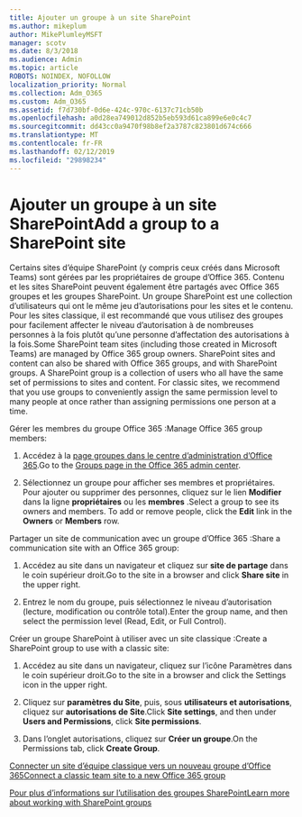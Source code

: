 ```yaml
---
title: Ajouter un groupe à un site SharePoint
ms.author: mikeplum
author: MikePlumleyMSFT
manager: scotv
ms.date: 8/3/2018
ms.audience: Admin
ms.topic: article
ROBOTS: NOINDEX, NOFOLLOW
localization_priority: Normal
ms.collection: Adm_O365
ms.custom: Adm_O365
ms.assetid: f7d730bf-0d6e-424c-970c-6137c71cb50b
ms.openlocfilehash: a0d28ea749012d852b5eb593d61ca899e6e0c4c7
ms.sourcegitcommit: dd43cc0a9470f98b8ef2a3787c823801d674c666
ms.translationtype: MT
ms.contentlocale: fr-FR
ms.lasthandoff: 02/12/2019
ms.locfileid: "29898234"
---
```

# <a name="add-a-group-to-a-sharepoint-site"></a><span data-ttu-id="f7f0c-102">Ajouter un groupe à un site SharePoint</span><span class="sxs-lookup"><span data-stu-id="f7f0c-102">Add a group to a SharePoint site</span></span>

<span data-ttu-id="f7f0c-p101">Certains sites d’équipe SharePoint (y compris ceux créés dans Microsoft Teams) sont gérées par les propriétaires de groupe d’Office 365. Contenu et les sites SharePoint peuvent également être partagés avec Office 365 groupes et les groupes SharePoint. Un groupe SharePoint est une collection d’utilisateurs qui ont le même jeu d’autorisations pour les sites et le contenu. Pour les sites classique, il est recommandé que vous utilisez des groupes pour facilement affecter le niveau d’autorisation à de nombreuses personnes à la fois plutôt qu’une personne d’affectation des autorisations à la fois.</span><span class="sxs-lookup"><span data-stu-id="f7f0c-p101">Some SharePoint team sites (including those created in Microsoft Teams) are managed by Office 365 group owners. SharePoint sites and content can also be shared with Office 365 groups, and with SharePoint groups. A SharePoint group is a collection of users who all have the same set of permissions to sites and content. For classic sites, we recommend that you use groups to conveniently assign the same permission level to many people at once rather than assigning permissions one person at a time.</span></span>
  
<span data-ttu-id="f7f0c-107">Gérer les membres du groupe Office 365 :</span><span class="sxs-lookup"><span data-stu-id="f7f0c-107">Manage Office 365 group members:</span></span>
  
1. <span data-ttu-id="f7f0c-108">Accédez à la [page groupes dans le centre d’administration d’Office 365](https://portal.office.com/adminportal/home#/groups).</span><span class="sxs-lookup"><span data-stu-id="f7f0c-108">Go to the [Groups page in the Office 365 admin center](https://portal.office.com/adminportal/home#/groups).</span></span>
    
2. <span data-ttu-id="f7f0c-p102">Sélectionnez un groupe pour afficher ses membres et propriétaires. Pour ajouter ou supprimer des personnes, cliquez sur le lien **Modifier** dans la ligne **propriétaires** ou les **membres** .</span><span class="sxs-lookup"><span data-stu-id="f7f0c-p102">Select a group to see its owners and members. To add or remove people, click the **Edit** link in the **Owners** or **Members** row.</span></span> 
    
<span data-ttu-id="f7f0c-111">Partager un site de communication avec un groupe d’Office 365 :</span><span class="sxs-lookup"><span data-stu-id="f7f0c-111">Share a communication site with an Office 365 group:</span></span>
  
1. <span data-ttu-id="f7f0c-112">Accédez au site dans un navigateur et cliquez sur **site de partage** dans le coin supérieur droit.</span><span class="sxs-lookup"><span data-stu-id="f7f0c-112">Go to the site in a browser and click **Share site** in the upper right.</span></span> 
    
2. <span data-ttu-id="f7f0c-113">Entrez le nom du groupe, puis sélectionnez le niveau d’autorisation (lecture, modification ou contrôle total).</span><span class="sxs-lookup"><span data-stu-id="f7f0c-113">Enter the group name, and then select the permission level (Read, Edit, or Full Control).</span></span>
    
<span data-ttu-id="f7f0c-114">Créer un groupe SharePoint à utiliser avec un site classique :</span><span class="sxs-lookup"><span data-stu-id="f7f0c-114">Create a SharePoint group to use with a classic site:</span></span>
  
1. <span data-ttu-id="f7f0c-115">Accédez au site dans un navigateur, cliquez sur l’icône Paramètres dans le coin supérieur droit.</span><span class="sxs-lookup"><span data-stu-id="f7f0c-115">Go to the site in a browser and click the Settings icon in the upper right.</span></span>
    
2. <span data-ttu-id="f7f0c-116">Cliquez sur **paramètres du Site**, puis, sous **utilisateurs et autorisations**, cliquez sur **autorisations de Site**.</span><span class="sxs-lookup"><span data-stu-id="f7f0c-116">Click **Site settings**, and then under **Users and Permissions**, click **Site permissions**.</span></span>
    
3. <span data-ttu-id="f7f0c-117">Dans l’onglet autorisations, cliquez sur **Créer un groupe**.</span><span class="sxs-lookup"><span data-stu-id="f7f0c-117">On the Permissions tab, click **Create Group**.</span></span>
    
[<span data-ttu-id="f7f0c-118">Connecter un site d’équipe classique vers un nouveau groupe d’Office 365</span><span class="sxs-lookup"><span data-stu-id="f7f0c-118">Connect a classic team site to a new Office 365 group</span></span>](https://go.microsoft.com/fwlink/?linkid=2008654)
  
[<span data-ttu-id="f7f0c-119">Pour plus d’informations sur l’utilisation des groupes SharePoint</span><span class="sxs-lookup"><span data-stu-id="f7f0c-119">Learn more about working with SharePoint groups</span></span>](https://go.microsoft.com/fwlink/?linkid=874658)
  

